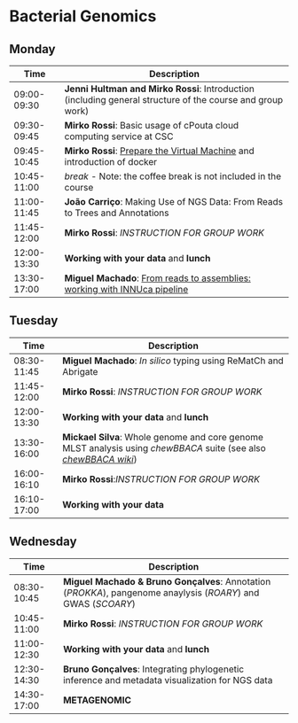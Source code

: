 # Bacterial Genomics
## Monday
| Time | Description|
| --- | --- |
| 09:00-09:30 | **Jenni Hultman and Mirko Rossi**: Introduction (including general structure of the course and group work)|
| 09:30-09:45 | **Mirko Rossi**: Basic usage of cPouta cloud computing service at CSC |
| 09:45-10:45 | **Mirko Rossi**: [Prepare the Virtual Machine](https://github.com/INNUENDOCON/MicrobialGenomeMetagenomeCourse/blob/master/MPM_starting_VM.md) and introduction of docker|
| 10:45-11:00 | *break* - Note: the coffee break is not included in the course |
| 11:00-11:45 | **João Carriço**: Making Use of NGS Data: From Reads to Trees and Annotations |
| 11:45-12:00 | **Mirko Rossi**: *INSTRUCTION FOR GROUP WORK* |
| 12:00-13:30 | **Working with your data** and **lunch** |
| 13:30-17:00 | **Miguel Machado**: [From reads to assemblies: working with INNUca pipeline](https://github.com/INNUENDOCON/MicrobialGenomeMetagenomeCourse/blob/master/MPM_workingwithINNUCA.md) |

## Tuesday
| Time | Description |
| --- | --- |
| 08:30-11:45 | **Miguel Machado**: *In silico* typing using ReMatCh and Abrigate |
| 11:45-12:00 | **Mirko Rossi**: *INSTRUCTION FOR GROUP WORK* |
| 12:00-13:30 | **Working with your data** and **lunch** |
| 13:30-16:00 | **Mickael Silva**: Whole genome and core genome MLST analysis using *chewBBACA* suite (see also [*chewBBACA wiki*](https://github.com/B-UMMI/chewBBACA/wiki)) |
| 16:00-16:10 | **Mirko Rossi**:*INSTRUCTION FOR GROUP WORK* |
| 16:10-17:00 | **Working with your data** 

## Wednesday
| Time | Description |
| --- | --- |
| 08:30-10:45 | **Miguel Machado & Bruno Gonçalves**: Annotation (*PROKKA*), pangenome anaylysis (*ROARY*) and GWAS (*SCOARY*)|
| 10:45-11:00 | **Mirko Rossi**: *INSTRUCTION FOR GROUP WORK* |
| 11:00-12:30 | **Working with your data** and **lunch** |
| 12:30-14:30 | **Bruno Gonçalves**: Integrating phylogenetic inference and metadata visualization for NGS data |
| 14:30-17:00 | **METAGENOMIC** |
